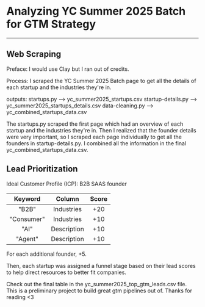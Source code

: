 # Analyzing YC Summer 2025 Batch for GTM Strategy

---

## Web Scraping

Preface: I would use Clay but I ran out of credits.

Process: I scraped the YC Summer 2025 Batch page to get all the details of each startup and the industries they're in.

outputs:
startups.py --> yc_summer2025_startups.csv
startup-details.py --> yc_summer2025_startups_details.csv
data-cleaning.py --> yc_combined_startups_data.csv

The startups.py scraped the first page which had an overview of each startup and the industries they're in. Then I realized that the founder details were very important, so I scraped each page individually to get all the founders in startup-details.py. I combined all the information in the final yc_combined_startups_data.csv.

## Lead Prioritization

Ideal Customer Profile (ICP): B2B SAAS founder

|  Keyword   |   Column    | Score |
| :--------: | :---------: | :---: |
|   "B2B"    | Industries  |  +20  |
| "Consumer" | Industries  |  +10  |
|    "AI"    | Description |  +10  |
|  "Agent"   | Description |  +10  |

For each additional founder, +5.

Then, each startup was assigned a funnel stage based on their lead scores to help direct resources to better fit companies.

Check out the final table in the yc_summer2025_top_gtm_leads.csv file.
<br>
This is a preliminary project to build great gtm pipelines out of. Thanks for reading <3
